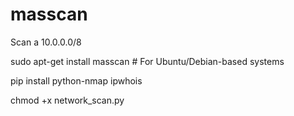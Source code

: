 # masscan
Scan a 10.0.0.0/8

sudo apt-get install masscan  # For Ubuntu/Debian-based systems

pip install python-nmap ipwhois


chmod +x network_scan.py
